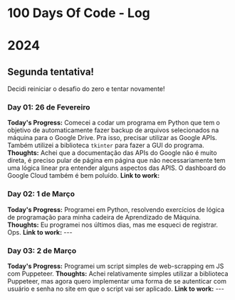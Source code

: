 # 100 Days Of Code - Log

# 2024
<!---
(Example 1)
 ### Day 0: 01 de Janeiro 
**Today's Progress**: 
**Thoughts:** 
**Link to work:**
-->
## Segunda tentativa!
Decidi reiniciar o desafio do zero e tentar novamente!

### Day 01: 26 de Fevereiro
**Today's Progress:** Comecei a codar um programa em Python que tem o objetivo de automaticamente fazer backup de arquivos selecionados na máquina para o Google Drive. Pra isso, precisar utilizar as Google APIs. Também utilizei a biblioteca `tkinter` para fazer a GUI do programa.
**Thoughts:** Achei que a documentação das APIs do Google não é muito direta, é preciso pular de página em página que não necessariamente tem uma lógica linear pra entender alguns aspectos das APIS. O dashboard do Google Cloud também é bem poluído.
**Link to work:**

### Day 02: 1 de Março
**Today's Progress:** Programei em Python, resolvendo exercícios de lógica de programação para minha cadeira de Aprendizado de Máquina.
**Thoughts:** Eu programei nos últimos dias, mas me esqueci de registrar. Ops.
**Link to work:** ---

### Day 03: 2 de Março
**Today's Progress:** Programei um script simples de web-scrapping em JS com Puppeteer.
**Thoughts:** Achei relativamente simples utilizar a biblioteca Puppeteer, mas agora quero implementar uma forma de se autenticar com usuário e senha no site em que o script vai ser aplicado.
**Link to work:** ---
